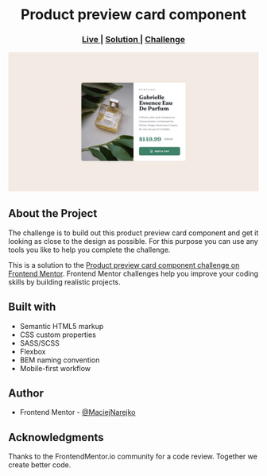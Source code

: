 <h1 align="center">Product preview card component
</h1>

<div align="center">
  <h3>
    <a href="https://maciejnarejko.github.io/product-preview-card-component-main/">
      Live
    </a>
    | 
    <a href="https://www.frontendmentor.io/solutions/product-preview-card-component-E1W3nZ8Jff">
      Solution
    </a>
    | 
    <a href="https://www.frontendmentor.io/challenges/product-preview-card-component-GO7UmttRfa">
      Challenge
    </a>
  </h3>
</div>

<img src="./img/desktop-design.jpg"></img>

## About the Project

The challenge is to build out this product preview card component and get it looking as close to the design as possible. For this purpose you can use any tools you like to help you complete the challenge.

This is a solution to the [Product preview card component challenge on Frontend Mentor](https://www.frontendmentor.io/challenges/product-preview-card-component-GO7UmttRfa). Frontend Mentor challenges help you improve your coding skills by building realistic projects. 

## Built with

- Semantic HTML5 markup
- CSS custom properties
- SASS/SCSS
- Flexbox
- BEM naming convention
- Mobile-first workflow

## Author

- Frontend Mentor - <a href="https://www.frontendmentor.io/profile/MaciejNarejko">@MaciejNarejko</a>

## Acknowledgments

Thanks to the FrontendMentor.io community for a code review.
Together we create better code.
